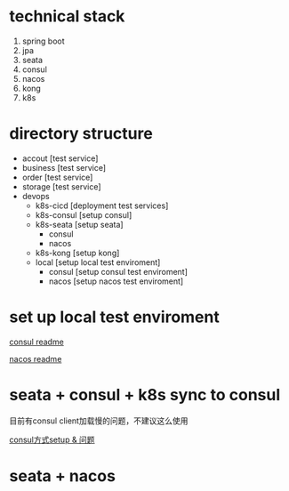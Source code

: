 # technical stack
1. spring boot
2. jpa
3. seata
4. consul
5. nacos
6. kong
7. k8s

# directory structure
- accout [test service]
- business [test service]
- order [test service]
- storage [test service]
- devops
   - k8s-cicd [deployment test services]
   - k8s-consul [setup consul]
   - k8s-seata [setup seata]
      - consul 
      - nacos
   - k8s-kong [setup kong]
   - local [setup local test enviroment]
      - consul [setup consul test enviroment]
      - nacos [setup nacos test enviroment]

# set up local test enviroment

[consul readme](https://github.com/pjhu/seata/tree/master/devops/local/consul/readme.MD)

[nacos readme](https://github.com/pjhu/seata/tree/master/devops/local/nacos/readme.MD)

# seata + consul + k8s sync to consul

目前有consul client加载慢的问题，不建议这么使用

[consul方式setup & 问题](https://github.com/pjhu/seata/tree/master/devops/k8s-seata/consul/readme.MD)

# seata + nacos